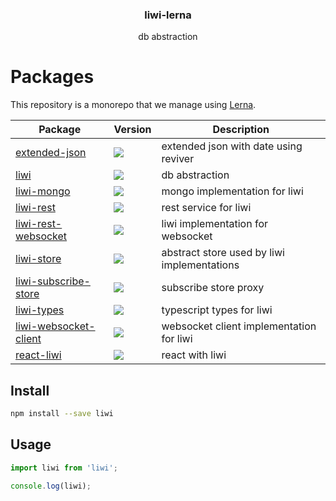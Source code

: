 <h3 align="center">
  liwi-lerna
</h3>

<p align="center">
  db abstraction
</p>

<h1>Packages</h1>

This repository is a monorepo that we manage using [Lerna](https://github.com/lerna/lerna).

| Package | Version | Description |
|---------|---------|-------------|
| [extended-json](/packages/extended-json) | <a href="https://npmjs.org/package/extended-json"><img src="https://img.shields.io/npm/v/extended-json.svg?style=flat-square"></a> | extended json with date using reviver
| [liwi](/packages/liwi) | <a href="https://npmjs.org/package/liwi"><img src="https://img.shields.io/npm/v/liwi.svg?style=flat-square"></a> | db abstraction
| [liwi-mongo](/packages/liwi-mongo) | <a href="https://npmjs.org/package/liwi-mongo"><img src="https://img.shields.io/npm/v/liwi-mongo.svg?style=flat-square"></a> | mongo implementation for liwi
| [liwi-rest](/packages/liwi-resources) | <a href="https://npmjs.org/package/liwi-rest"><img src="https://img.shields.io/npm/v/liwi-rest.svg?style=flat-square"></a> | rest service for liwi
| [liwi-rest-websocket](/packages/liwi-resources-websocket-server) | <a href="https://npmjs.org/package/liwi-rest-websocket"><img src="https://img.shields.io/npm/v/liwi-rest-websocket.svg?style=flat-square"></a> | liwi implementation for websocket
| [liwi-store](/packages/liwi-store) | <a href="https://npmjs.org/package/liwi-store"><img src="https://img.shields.io/npm/v/liwi-store.svg?style=flat-square"></a> | abstract store used by liwi implementations
| [liwi-subscribe-store](/packages/liwi-subscribe-store) | <a href="https://npmjs.org/package/liwi-subscribe-store"><img src="https://img.shields.io/npm/v/liwi-subscribe-store.svg?style=flat-square"></a> | subscribe store proxy
| [liwi-types](/packages/liwi-types) | <a href="https://npmjs.org/package/liwi-types"><img src="https://img.shields.io/npm/v/liwi-types.svg?style=flat-square"></a> | typescript types for liwi
| [liwi-websocket-client](/packages/liwi-resources-websocket-client) | <a href="https://npmjs.org/package/liwi-websocket-client"><img src="https://img.shields.io/npm/v/liwi-websocket-client.svg?style=flat-square"></a> | websocket client implementation for liwi
| [react-liwi](/packages/react-liwi) | <a href="https://npmjs.org/package/react-liwi"><img src="https://img.shields.io/npm/v/react-liwi.svg?style=flat-square"></a> | react with liwi

## Install

```sh
npm install --save liwi
```

## Usage

```js
import liwi from 'liwi';

console.log(liwi);
```

[npm-image]: https://img.shields.io/npm/v/liwi.svg?style=flat-square
[npm-url]: https://npmjs.org/package/liwi
[daviddm-image]: https://david-dm.org/liwijs/liwi.svg?style=flat-square
[daviddm-url]: https://david-dm.org/liwijs/liwi
[dependencyci-image]: https://dependencyci.com/github/liwijs/liwi/badge?style=flat-square
[dependencyci-url]: https://dependencyci.com/github/liwijs/liwi
[circleci-status-image]: https://img.shields.io/circleci/project/liwijs/liwi/master.svg?style=flat-square
[circleci-status-url]: https://circleci.com/gh/liwijs/liwi
[travisci-status-image]: https://img.shields.io/travis/liwijs/liwi/master.svg?style=flat-square
[travisci-status-url]: https://travis-ci.org/liwijs/liwi
[coverage-image]: https://img.shields.io/codecov/c/github/liwijs/liwi/master.svg?style=flat-square
[coverage-url]: https://codecov.io/gh/liwijs/liwi
[docs-coverage-url]: https://liwijs.github.io/liwi/coverage/lcov-report/
